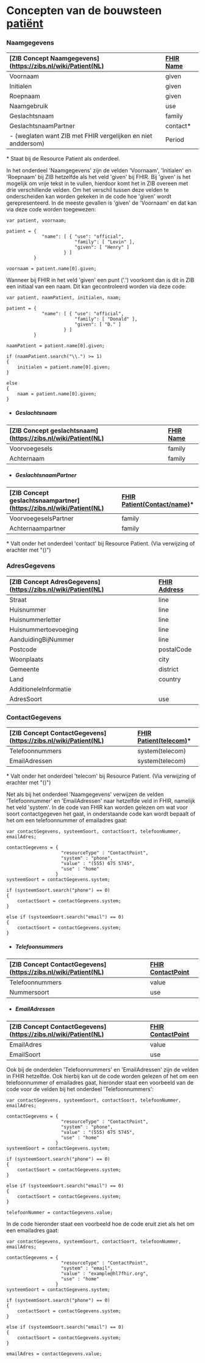 # Concepten van de bouwsteen [patiënt](/bouwsteen/patient/bouwsteen-patient.md)

### Naamgegevens

| [ZIB Concept Naamgegevens](https://zibs.nl/wiki/Patient(NL) | [FHIR Name](https://www.hl7.org/fhir/datatypes.html#HumanName) |
| :--- | :--- |
| Voornaam | given |
| Initialen | given |
| Roepnaam | given |
| Naamgebruik | use |
| Geslachtsnaam | family |
| GeslachtsnaamPartner | contact\* |
| - \(weglaten want ZIB met FHIR vergelijken en niet anddersom\) | Period |

\* Staat bij de Resource Patient als onderdeel.

In het onderdeel 'Naamgegevens' zijn de velden 'Voornaam', 'Initialen' en 'Roepnaam' bij ZIB hetzelfde als het veld 'given' bij FHIR. Bij 'given' is het mogelijk om vrije tekst in te vullen, hierdoor komt het in ZIB overeen met drie verschillende velden. Om het verschil tussen deze velden te onderscheiden kan worden gekeken in de code hoe 'given' wordt gerepresenteerd. In de meeste gevallen is 'given' de 'Voornaam' en dat kan via deze code worden toegewezen:

```
var patient, voornaam;

patient = {
             "name": [ { "use": "official",
                         "family": [ "Levin" ],
                         "given": [ "Henry" ]
                     } ]
          }

voornaam = patient.name[0].given;
```

Wanneer bij FHIR in het veld 'given' een punt \('.'\) voorkomt dan is dit in ZIB een initiaal van een naam. Dit kan gecontroleerd worden via deze code:

```
var patient, naamPatient, initialen, naam;

patient = {
             "name": [ { "use": "official",
                         "family": [ "Donald" ],
                         "given": [ "D." ]
                     } ]
          }

naamPatient = patient.name[0].given;
          
if (naamPatient.search("\\.") >= 1)
{
    initialen = patient.name[0].given;
}

else
{
    naam = patient.name[0].given;
}
```


* ##### Geslachtsnaam

| [ZIB Concept geslachtsnaam](https://zibs.nl/wiki/Patient(NL) | [FHIR Name](https://www.hl7.org/fhir/datatypes.html#HumanName) |
| :--- | :--- |
| Voorvoegesels | family |
| Achternaam | family |

* ##### GeslachtsnaamPartner

| [ZIB Concept geslachtsnaampartner](https://zibs.nl/wiki/Patient(NL) | [FHIR Patient\(Contact/name\)](https://www.hl7.org/fhir/datatypes.html#HumanName)\* |
| :--- | :--- |
| VoorvoegeselsPartner | family |
| Achternaampartner | family |

\* Valt onder het onderdeel 'contact' bij Resource Patient. \(Via verwijzing of erachter met "\(\)"\)

### AdresGegevens

| [ZIB Concept AdresGegevens](https://zibs.nl/wiki/Patient(NL) | [FHIR Address](https://www.hl7.org/fhir/datatypes.html#Address) |
| :--- | :--- |
| Straat | line |
| Huisnummer | line |
| Huisnummerletter | line |
| Huisnummertoevoeging | line |
| AanduidingBijNummer | line |
| Postcode | postalCode |
| Woonplaats | city |
| Gemeente | district |
| Land | country |
| AdditioneleInformatie |  |
| AdresSoort | use |

### ContactGegevens

| [ZIB Concept ContactGegevens](https://zibs.nl/wiki/Patient(NL) | [FHIR Patient\(telecom\)](https://www.hl7.org/fhir/datatypes.html#HumanName)\* |
| :--- | :--- |
| Telefoonnummers | system(telecom) |
| EmailAdressen | system(telecom) |

\* Valt onder het onderdeel 'telecom' bij Resource Patient. \(Via verwijzing of erachter met "\(\)"\)

Net als bij het onderdeel 'Naamgegevens' verwijzen de velden 'Telefoonnummer' en 'EmailAdressen' naar hetzelfde veld in FHIR, namelijk het veld 'system'. In de code van FHIR kan worden gelezen om wat voor soort contactgegeven het gaat, in onderstaande code kan wordt bepaalt of het om een telefoonnummer of emailadres gaat:

```
var contactGegevens, systeemSoort, contactSoort, telefoonNummer, emailAdres;

contactGegevens = {
                    "resourceType" : "ContactPoint",
                    "system" : "phone",
                    "value" : "(555) 675 5745",
                    "use" : "home"
                  }
systeemSoort = contactGegevens.system;

if (systeemSoort.search("phone") == 0)
{
    contactSoort = contactGegevens.system;
}

else if (systeemSoort.search("email") == 0)
{
    contactSoort = contactGegevens.system;
}
```

* ##### Telefoonnummers

| [ZIB Concept ContactGegevens](https://zibs.nl/wiki/Patient(NL) | [FHIR ContactPoint](https://www.hl7.org/fhir/datatypes.html#ContactPoint) |
| :--- | :--- |
| Telefoonnummers | value |
| Nummersoort | use |

* ##### EmailAdressen

| [ZIB Concept ContactGegevens](https://zibs.nl/wiki/Patient(NL) | [FHIR ContactPoint](https://www.hl7.org/fhir/datatypes.html#ContactPoint) |
| :--- | :--- |
| EmailAdres | value |
| EmailSoort | use |

Ook bij de onderdelen 'Telefoonnummers' en 'EmailAdressen' zijn de velden in FHIR hetzelfde. Ook hierbij kan uit de code worden gelezen of het om een telefoonnummer of emailadres gaat, hieronder staat een voorbeeld van de code voor de velden bij het onderdeel 'Telefoonnummers':

```
var contactGegevens, systeemSoort, contactSoort, telefoonNummer, emailAdres;

contactGegevens = {
                    "resourceType" : "ContactPoint",
                    "system" : "phone",
                    "value" : "(555) 675 5745",
                    "use" : "home"
                  }
systeemSoort = contactGegevens.system;

if (systeemSoort.search("phone") == 0)
{
    contactSoort = contactGegevens.system;
}

else if (systeemSoort.search("email") == 0)
{
    contactSoort = contactGegevens.system;
}

telefoonNummer = contactGegevens.value;
```

In de code hieronder staat een voorbeeld hoe de code eruit ziet als het om een emailadres gaat:

```
var contactGegevens, systeemSoort, contactSoort, telefoonNummer, emailAdres;

contactGegevens = {
                    "resourceType" : "ContactPoint",
                    "system" : "email",
                    "value" : "example@hl7fhir.org",
                    "use" : "home"
                  }
systeemSoort = contactGegevens.system;

if (systeemSoort.search("phone") == 0)
{
    contactSoort = contactGegevens.system;
}

else if (systeemSoort.search("email") == 0)
{
    contactSoort = contactGegevens.system;
}

emailAdres = contactGegevens.value;
```

